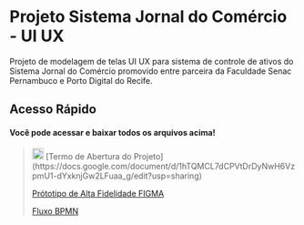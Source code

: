 # Projeto Sistema Jornal do Comércio - UI UX
Projeto de modelagem de telas UI UX para sistema de controle de ativos do Sistema Jornal do Comércio promovido entre parceira da Faculdade Senac Pernambuco e Porto Digital do Recife.
## Acesso Rápido
#### Você pode acessar e baixar todos os arquivos acima!

><img src="https://github.com/lucasoliveiracs/Projeto-Jornal-do-Comercio-UI-UX/blob/main/img/camunda.png" height=20px width=20px>
>[Termo de Abertura do Projeto](https://docs.google.com/document/d/1hTQMCL7dCPVtDrDyNwH6VzpmU1-dYxknjGw2LFuaa_g/edit?usp=sharing)
>
>[Prótotipo de Alta Fidelidade FIGMA](https://www.figma.com/file/YE2tyCaMSwerdGADGWQzzJ/Projeto-Controle-de-Ativos-SJCC?node-id=0%3A1)
>
>[Fluxo BPMN](https://cawemo.com/share/f4bd45b2-9631-4cc4-9321-c41fbc0e9de2)
